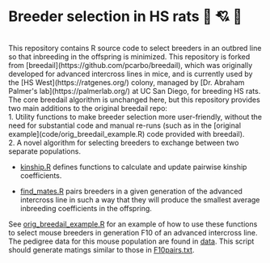 # Breeder selection in HS rats :rat: :cupid: :rat:
<br>
This repository contains R source code to select breeders in an
outbred line so that inbreeding in the offspring is
minimized. This repository is forked from [breedail](https://github.com/pcarbo/breedail),
which was originally developed for advanced intercross lines in mice, and is currently
used by the [HS West](https://ratgenes.org/) colony, managed by 
[Dr. Abraham Palmer's lab](https://palmerlab.org/) at UC San Diego, for breeding HS rats.
<br>
The core breedail algorithm is unchanged here, but this repository provides two main 
additions to the original breedail repo:
<br>
    1. Utility functions to make breeder selection more user-friendly, without the need
for substantial code and manual re-runs (such as in the [original example](code/orig_breedail_example.R) 
code provided with breedail).
<br>
    2. A novel algorithm for selecting breeders to exchange between two separate populations.
<br>

* [kinship.R](code/kinship.R) defines functions to calculate and
update pairwise kinship coefficients.

* [find_mates.R](code/find_mates.R) pairs breeders in a given
generation of the advanced intercross line in such a way that they
will produce the smallest average inbreeding coefficients in the
offspring.

See [orig_breedail_example.R](code/orig_breedail_example.R) for an example of how to use these
functions to select mouse breeders in generation F10 of an advanced
intercross line. The pedigree data for this mouse population are found
in [data](data). This script should generate matings similar to those
in [F10pairs.txt](results/F10pairs.txt).


